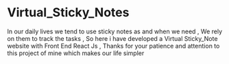 # Virtual_Sticky_Notes
In our daily lives we tend to use sticky notes as and when we need , We rely on them to track the tasks , So here i have developed a Virtual Sticky_Note website with Front End React Js , Thanks for your patience and attention to this project of mine which makes our life simpler
